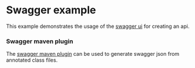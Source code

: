 # Swagger example
This example demonstrates the usage of the [swagger ui](http://editor.swagger.io/#/) for creating an api.

### Swagger maven plugin
The [swagger maven plugin](https://github.com/kongchen/swagger-maven-plugin) can be used to generate swagger json from annotated class files.